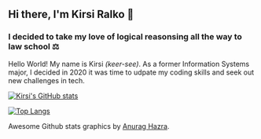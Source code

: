 ## Hi there, I'm Kirsi Ralko 👋

### I decided to take my love of logical reasonsing all the way to law school ⚖️

Hello World! My name is Kirsi <em>(keer-see)</em>.  As a former Information Systems major, I decided in 2020 it was time to udpate my coding skills and seek out new challenges in tech.

[![Kirsi's GitHub stats](https://github-readme-stats.vercel.app/api?username=kirsralk&theme=dracula&show_icons=true)](https://github.com/kirsralk/github-readme-stats)  

[![Top Langs](https://github-readme-stats.vercel.app/api/top-langs/?username=kirsralk&layout=compact)](https://github.com/kirsralk/github-readme-stats)

Awesome Github stats graphics by [Anurag Hazra](https://github.com/anuraghazra/github-readme-stats#github-stats-card).

<!--
**kirsralk/kirsralk** is a ✨ _special_ ✨ repository because its `README.md` (this file) appears on your GitHub profile.

Here are some ideas to get you started:

- 🔭 I’m currently working on ...
- 🌱 I’m currently learning ...
- 👯 I’m looking to collaborate on ...
- 🤔 I’m looking for help with ...
- 💬 Ask me about ...
- 📫 How to reach me: ...
- 😄 Pronouns: ...
- ⚡ Fun fact: ...
-->
